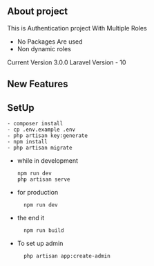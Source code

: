 ## About project

This is Authentication project With Multiple Roles

- No Packages Are used
- Non dynamic roles 

Current Version 3.0.0
Laravel Version - 10

## New Features

## SetUp

```
- composer install
- cp .env.example .env
- php artisan key:generate
- npm install
- php artisan migrate

```

- while in development

    ```
    npm run dev 
    php artisan serve

    ```

- for production

        npm run dev 

- the end it 

        npm run build 

- To set up admin

        php artisan app:create-admin       
